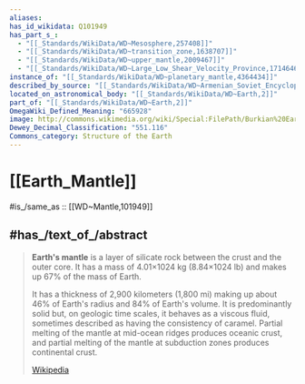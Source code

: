 ```yaml
---
aliases:
has_id_wikidata: Q101949
has_part_s_:
  - "[[_Standards/WikiData/WD~Mesosphere,257408]]"
  - "[[_Standards/WikiData/WD~transition_zone,1638707]]"
  - "[[_Standards/WikiData/WD~upper_mantle,2009467]]"
  - "[[_Standards/WikiData/WD~Large_Low_Shear_Velocity_Province,17146465]]"
instance_of: "[[_Standards/WikiData/WD~planetary_mantle,4364434]]"
described_by_source: "[[_Standards/WikiData/WD~Armenian_Soviet_Encyclopedia,_vol._11,124355862]]"
located_on_astronomical_body: "[[_Standards/WikiData/WD~Earth,2]]"
part_of: "[[_Standards/WikiData/WD~Earth,2]]"
OmegaWiki_Defined_Meaning: "665928"
image: http://commons.wikimedia.org/wiki/Special:FilePath/Burkian%20Earth.png
Dewey_Decimal_Classification: "551.116"
Commons_category: Structure of the Earth
---
```


# [[Earth_Mantle]] 

#is_/same_as :: [[WD~Mantle,101949]] 

## #has_/text_of_/abstract 

> **Earth's mantle** is a layer of silicate rock between the crust and the outer core. 
> It has a mass of 4.01×1024 kg (8.84×1024 lb) and makes up 67% of the mass of Earth. 
> 
> It has a thickness of 2,900 kilometers (1,800 mi) making up about 46% of Earth's radius and 84% of Earth's volume. It is predominantly solid but, on geologic time scales, it behaves as a viscous fluid, sometimes described as having the consistency of caramel. Partial melting of the mantle at mid-ocean ridges produces oceanic crust, and partial melting of the mantle at subduction zones produces continental crust.
>
> [Wikipedia](https://en.wikipedia.org/wiki/Earth's%20mantle) 

